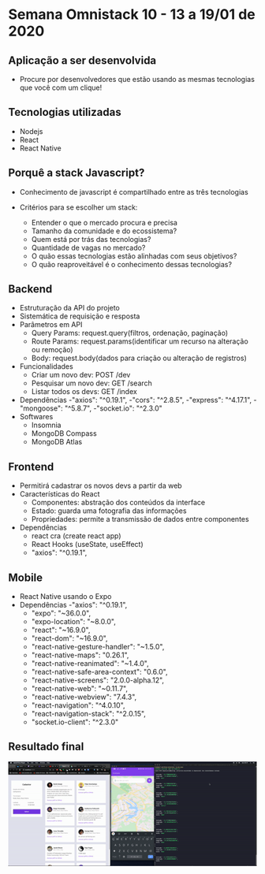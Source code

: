 # Semana Omnistack 10 - 13 a 19/01 de 2020

## Aplicação a ser desenvolvida

- Procure por desenvolvedores que estão usando as mesmas tecnologias que você com um clique!

## Tecnologias utilizadas

- Nodejs
- React
- React Native

## Porquê a stack Javascript?

- Conhecimento de javascript é compartilhado entre as três tecnologias
- Critérios para se escolher um stack:

  - Entender o que o mercado procura e precisa
  - Tamanho da comunidade e do ecossistema?
  - Quem está por trás das tecnologias?
  - Quantidade de vagas no mercado?
  - O quão essas tecnologias estão alinhadas com seus objetivos?
  - O quão reaproveitável é o conhecimento dessas tecnologias?

## Backend

- Estruturação da API do projeto
- Sistemática de requisição e resposta
- Parâmetros em API
  - Query Params: request.query(filtros, ordenação, paginação)
  - Route Params: request.params(identificar um recurso na alteração ou remoção)
  - Body: request.body(dados para criação ou alteração de registros)
- Funcionalidades
  - Criar um novo dev: POST /dev
  - Pesquisar um novo dev: GET /search
  - Listar todos os devs: GET /index
- Dependências
  -"axios": "^0.19.1",
  -"cors": "^2.8.5",
  -"express": "^4.17.1",
  -"mongoose": "^5.8.7",
  -"socket.io": "^2.3.0"
- Softwares
  - Insomnia
  - MongoDB Compass
  - MongoDB Atlas

## Frontend

- Permitirá cadastrar os novos devs a partir da web
- Características do React
  - Componentes: abstração dos conteúdos da interface
  - Estado: guarda uma fotografia das informações
  - Propriedades: permite a transmissão de dados entre componentes
- Dependências
  - react cra (create react app)
  - React Hooks (useState, useEffect)
  - "axios": "^0.19.1",

## Mobile

- React Native usando o Expo
- Dependências
  -"axios": "^0.19.1",
  - "expo": "~36.0.0",
  - "expo-location": "~8.0.0",
  - "react": "~16.9.0",
  - "react-dom": "~16.9.0",
  - "react-native-gesture-handler": "~1.5.0",
  - "react-native-maps": "0.26.1",
  - "react-native-reanimated": "~1.4.0",
  - "react-native-safe-area-context": "0.6.0",
  - "react-native-screens": "2.0.0-alpha.12",
  - "react-native-web": "~0.11.7",
  - "react-native-webview": "7.4.3",
  - "react-navigation": "^4.0.10",
  - "react-navigation-stack": "^2.0.15",
  - "socket.io-client": "^2.3.0"

## Resultado final

![](./screen.gif)
